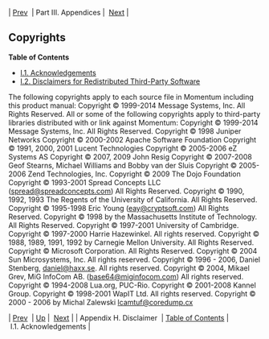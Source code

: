 | [Prev](disclaimer)  | Part III. Appendices |  [Next](copyright.ack.php) |
## Copyrights
**Table of Contents**

* [I.1\. Acknowledgements](copyright.ack)
* [I.2\. Disclaimers for Redistributed Third-Party Software](copyright.3rdparty-disclaimer)

The following copyrights apply to each source file in Momentum including this product manual:
Copyright © 1999-2014 Message Systems, Inc. All Rights Reserved.
All or some of the following copyrights apply to third-party libraries distributed with or link against Momentum:
Copyright © 1999-2014 Message Systems, Inc. All Rights Reserved.
Copyright © 1998 Juniper Networks
Copyright © 2000-2002 Apache Software Foundation
Copyright © 1991, 2000, 2001 Lucent Technologies
Copyright © 2005-2006 eZ Systems AS
Copyright © 2007, 2009 John Resig
Copyright © 2007-2008 Geof Stearns, Michael Williams and Bobby van der Sluis
Copyright © 2005-2006 Zend Technologies, Inc.
Copyright © 2009 The Dojo Foundation
Copyright © 1993-2001 Spread Concepts LLC (spread@spreadconcepts.com) All Rights Reserved.
Copyright © 1990, 1992, 1993 The Regents of the University of California. All Rights Reserved.
Copyright © 1995-1998 Eric Young (eay@cryptsoft.com) All Rights Reserved.
Copyright © 1998 by the Massachusetts Institute of Technology. All Rights Reserved.
Copyright © 1997-2001 University of Cambridge.
Copyright © 1997-2000 Harrie Hazewinkel. All rights reserved.
Copyright © 1988, 1989, 1991, 1992 by Carnegie Mellon University. All Rights Reserved.
Copyright © Microsoft Corporation. All Rights Reserved.
Copyright © 2004 Sun Microsystems, Inc. All rights reserved.
Copyright © 1996 - 2006, Daniel Stenberg, <daniel@haxx.se>. All rights reserved.
Copyright © 2004, Mikael Grev, MiG InfoCom AB. (base64@miginfocom.com) All rights reserved.
Copyright © 1994-2008 Lua.org, PUC-Rio.
Copyright © 2001-2008 Kannel Group. Copyright © 1998-2001 WapIT Ltd. All rights reserved.
Copyright © 2000 - 2006 by Michal Zalewski <lcamtuf@coredump.cx>

| [Prev](disclaimer)  | [Up](p.appendices.php) |  [Next](copyright.ack.php) |
| Appendix H. Disclaimer  | [Table of Contents](index) |  I.1. Acknowledgements |
